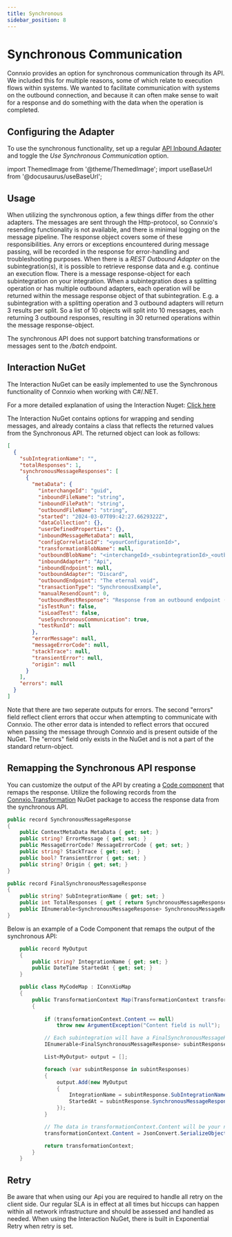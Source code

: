 ```yaml
---
title: Synchronous
sidebar_position: 8
---
```


# Synchronous Communication


Connxio provides an option for synchronous communication through its API. We included this for multiple reasons, some of which relate to execution flows within systems. We wanted to facilitate communication with systems on the outbound connection, and because it can often make sense to wait for a response and do something with the data when the operation is completed.

## Configuring the Adapter

To use the synchronous functionality, set up a regular [API Inbound Adapter](/integrations/adapters/inbound/api.mdx) and toggle the *Use Synchronous Communication* option.

import ThemedImage from '@theme/ThemedImage';
import useBaseUrl from '@docusaurus/useBaseUrl';

<div style={{maxWidth: '800px'}}>
  <ThemedImage
    alt="Configuring inbound connection"
    sources={{
      light: useBaseUrl('/img/docs/synchronous-api-toggle-light.webp'),
      dark: useBaseUrl('/img/docs/synchronous-api-toggle-dark.webp#dark-only'),
    }}
  />
</div>

## Usage

When utilizing the synchronous option, a few things differ from the other adapters. The messages are sent through the Http-protocol, so Connxio's resending functionality is not available, and there is minimal logging on the message pipeline. The response object covers some of these responsibilities. Any errors or exceptions encountered during message passing, will be recorded in the response for error-handling and troubleshooting purposes. When there is a *REST Outbound Adapter* on the subintegration(s), it is possible to retrieve response data and e.g. continue an execution flow. There is a message response-object for each subintegration on your integration. When a subintegration does a splitting operation or has multiple outbound adapters, each operation will be returned within the message response object of that subintegration. E.g. a subintegration with a splitting operation and 3 outbound adapters will return 3 results per split. So a list of 10 objects will split into 10 messages, each returning 3 outbound responses, resulting in 30 returned operations within the message response-object.

The synchronous API does not support batching transformations or messages sent to the */batch* endpoint.


## Interaction NuGet

The Interaction NuGet can be easily implemented to use the Synchronous functionality of Connxio when working with C#/.NET.

For a more detailed explanation of using the Interaction Nuget: [Click here](/interaction/nuget/connxio-api.md)

The Interaction NuGet contains options for wrapping and sending messages, and already contains a class that reflects the returned values from the Synchronous API. The returned object can look as follows:

```json
[
  {
    "subIntegrationName": "",
    "totalResponses": 1,
    "synchronousMessageResponses": [
      {
        "metaData": {
          "interchangeId": "guid",
          "inboundFileName": "string",
          "inboundFilePath": "string",
          "outboundFileName": "string",
          "started": "2024-03-07T09:42:27.6629322Z",
          "dataCollection": {},
          "userDefinedProperties": {},
          "inboundMessageMetaData": null,
          "configCorrelatioId": "<yourConfigurationId>",
          "transformationBlobName": null,
          "outboundBlobName": "<interchangeId>_<subintegrationId>_<outboundAdapterId>.<messageOutboundFormat>",
          "inboundAdapter": "Api",
          "inboundEndpoint": null,
          "outboundAdapter": "Discard",
          "outboundEndpoint": "The eternal void",
          "transactionType": "SynchronousExample",
          "manualResendCount": 0,
          "outboundRestResponse": "Response from an outbound endpoint (REST Outbound)",
          "isTestRun": false,
          "isLoadTest": false,
          "useSynchronousCommunication": true,
          "testRunId": null
        },
        "errorMessage": null,
        "messageErrorCode": null,
        "stackTrace": null,
        "transientError": null,
        "origin": null
      }
    ],
    "errors": null
  }
]
```

Note that there are two seperate outputs for errors. The second "errors" field reflect client errors that occur when attempting to communicate with Connxio. The other error data is intended to reflect errors that occured when passing the message through Connxio and is present outside of the NuGet. The "errors" field only exists in the NuGet and is not a part of the standard return-object.

## Remapping the Synchronous API response 

You can customize the output of the API by creating a [Code component](/integrations/transformation/code-components) that remaps the response. Utilize the following records from the [Connxio.Transformation](https://www.nuget.org/packages/Connxio.Transformation) NuGet package to access the response data from the synchronous API.

```csharp
public record SynchronousMessageResponse
{
    public ContextMetaData MetaData { get; set; }
    public string? ErrorMessage { get; set; }
    public MessageErrorCode? MessageErrorCode { get; set; }
    public string? StackTrace { get; set; }
    public bool? TransientError { get; set; }
    public string? Origin { get; set; }
}

public record FinalSynchronousMessageResponse
{
    public string? SubIntegrationName { get; set; }
    public int TotalResponses { get { return SynchronousMessageResponses.Count(); } }
    public IEnumerable<SynchronousMessageResponse> SynchronousMessageResponses { get; set; }
}
```
Below is an example of a Code Component that remaps the output of the synchronous API:

```csharp
    public record MyOutput
    {
        public string? IntegrationName { get; set; }
        public DateTime StartedAt { get; set; }
    }

    public class MyCodeMap : IConnXioMap
    {
        public TransformationContext Map(TransformationContext transformationContext)
        {
            
            if (transformationContext.Content == null)
                throw new ArgumentException("Content field is null");

            // Each subintegration will have a FinalSynchronousMessageResponse
            IEnumerable<FinalSynchronousMessageResponse> subintResponses = JsonConvert.DeserializeObject<IEnumerable<FinalSynchronousMessageResponse>>(transformationContext.Content);

            List<MyOutput> output = [];

            foreach (var subintResponse in subintResponses)
            {
                output.Add(new MyOutput
                {
                    IntegrationName = subintResponse.SubIntegrationName,
                    StartedAt = subintResponse.SynchronousMessageResponses.First().MetaData.Started
                });
            }

            // The data in transformationContext.Content will be your new API response.
            transformationContext.Content = JsonConvert.SerializeObject(output);

            return transformationContext;
        }
    }
```


## Retry

Be aware that when using our Api you are required to handle all retry on the client side. Our regular SLA is in effect at all times but hiccups can happen within all network infrastructure and should be assessed and handled as needed.
When using the Interaction NuGet, there is built in Exponential Retry when retry is set.